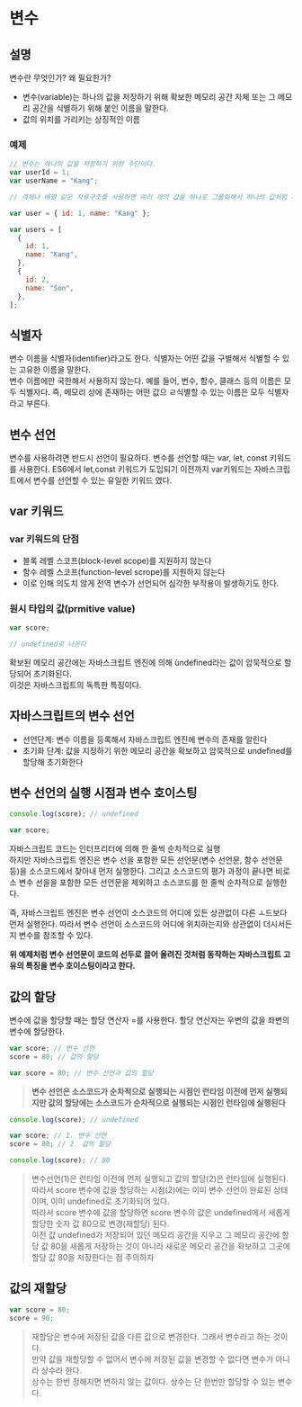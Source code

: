 # 변수

## 설명

변수란 무엇인가? 왜 필요한가?

- 변수(variable)는 하나의 값을 저장하기 위해 확보한 메모리 공간 자체 또는 그 메모리 공간을 식별하기 위해 붙인 이름을 말한다.
- 값의 위치를 가리키는 상징적인 이름

### 예제

```javascript
// 변수는 하나의 값을 저장하기 위한 수단이다.
var userId = 1;
var userName = "Kang";

// 객체나 배열 같은 자류구조를 사용하면 여러 개의 값을 하나로 그룹화해서 하나의 값처럼 사용할 수 있다.

var user = { id: 1, name: "Kang" };

var users = [
  {
    id: 1,
    name: "Kang",
  },
  {
    id: 2,
    name: "Son",
  },
];
```

## 식별자

변수 이름을 식별자(identifier)라고도 한다. 식별자는 어떤 값을 구별해서 식별할 수 있는 고유한 이름을 말한다.<br>
변수 이름에만 국한해서 사용하지 않는다. 예를 들어, 변수, 함수, 클래스 등의 이름은 모두 식별자다. 즉, 메모리 상에 존재하는 어떤 값으 ㄹ식별할 수 있는 이름은 모두 식별자라고 부른다.

## 변수 선언

변수를 사용하려면 반드시 선언이 필요하다. 변수를 선언할 때는 var, let, const 키워드를 사용한다. ES6에서 let,const 키워드가 도입되기 이전까지 var키워드는 자바스크립트에서 변수를 선언할 수 있는 유일한 키워드 였다.

## var 키워드

### var 키워드의 단점

- 블록 레벨 스코프(block-level scope)를 지원하지 않는다
- 함수 레벨 스코프(function-level scrope)를 지원하지 않는다
- 이로 인해 의도치 않게 전역 변수가 선언되어 심각한 부작용이 발생하기도 한다.

### 원시 타입의 값(prmitive value)

```javascript
var score;

// undefined로 나온다
```

확보된 메모리 공간에는 자바스크립트 엔진에 의해 ùndefined라는 값이 암묵적으로 할당되어 초기화된다. <br>
이것은 자바스크립트의 독특한 특징이다.

## 자바스크립트의 변수 선언

- 선언단계: 변수 이름을 등록해서 자바스크립트 엔진에 변수의 존재를 알린다
- 초기화 단계: 값을 지정하기 위한 메모리 공간을 확보하고 암묵적으로 undefined를 할당해 초기화한다

## 변수 선언의 실행 시점과 변수 호이스팅

```javascript
console.log(score); // undefined

var score;
```

자바스크립트 코드는 인터프리터에 의해 한 줄씩 순차적으로 실행<br>
하지만 자바스크립트 엔진은 변수 선을 포함한 모든 선언문(변수 선언문, 함수 선언문등)을 소스코드에서 찾아내 먼저 실행한다. 그리고 소스코드의 평가 과정이 끝나면 비로소 변수 선을을 포함한 모든 선언문을 제외하고 소스코드를 한 줄씩 순차적으로 실행한다.

즉, 자바스크립트 엔진은 변수 선언이 소스코드의 어디에 있든 상관없이 다른 ㅗ드보다 먼저 실행한다. 따라서 변수 선언이 소스코드의 어디에 위치하는지와 상관없이 더시서든지 변수를 참조할 수 있다.

**위 예제처럼 변수 선언문이 코드의 선두로 끌어 올려진 것처럼 동작하는 자바스크립트 고유의 특징을 변수 호이스팅이라고 한다.**

## 값의 할당

변수에 값을 할당할 때는 할당 연산자 =를 사용한다. 할당 연산자는 우변의 값을 좌변의 변수에 할당한다.

```javascript
var score; // 변수 선언
score = 80; // 값의 할당

var score = 80; // 변수 선언과 값의 할당
```

> **변수 선언은 소스코드가 순차적으로 실행되는 시점인 런타임 이전에 먼저 실행되지만 값의 할당에는 소스코드가 순차적으로 실행되는 시점인 런타임에 실행된다**

```javascript
console.log(score); // undefined

var score; // 1. 변수 선언
score = 80; // 2. 값의 할당

console.log(score); // 80
```

> 변수선언(1)은 런타임 이전에 먼저 실행되고 값의 할당(2)은 런타임에 실행된다. 따라서 score 변수에 값을 할당하는 시점(2)에는 이미 변수 선언이 완료된 상태이며, 이미 undefined로 초기화되어 있다.<br>
> 따라서 score 변수에 값을 할당하면 score 변수의 값은 undefined에서 새롭게 할당한 숫자 값 80으로 변경(재할당) 된다.<br>
> 이전 값 undefined가 저장되어 있던 메모리 공간을 지우고 그 메모리 공간에 할당 값 80을 새롭게 저장하는 것이 아니라 새로운 메모리 공간을 확보하고 그곳에 할당 값 80을 저장한다는 점 주의하자

## 값의 재할당

```javascript
var score = 80;
score = 90;
```

> 재할당은 변수에 저장된 값을 다른 값으로 변경한다. 그래서 변수라고 하는 것이다.<br>
> 만약 값을 재할당할 수 없어서 변수에 저장된 값을 변경할 수 없다면 변수가 아니라 상수라 한다.<br>
> 상수는 한번 정해지면 변하지 않는 값이다. 상수는 단 한번만 할당할 수 있는 변수다.
